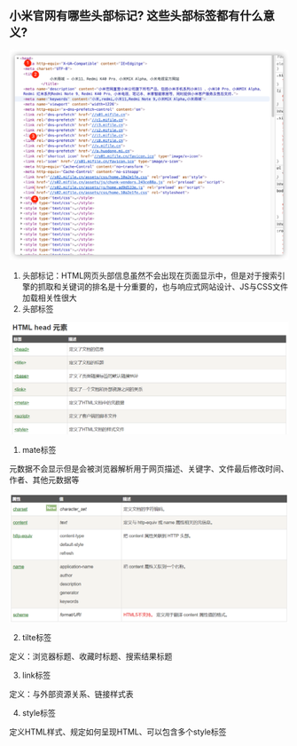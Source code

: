 ## 小米官网有哪些头部标记? 这些头部标签都有什么意义?

![image-20210319110130201](20201-03-19(vs插件使用和HTML核心语法学习).assets/image-20210319110130201.png)

1. 头部标记：HTML网页头部信息虽然不会出现在页面显示中，但是对于搜索引擎的抓取和关键词的排名是十分重要的，也与响应式网站设计、JS与CSS文件加载相关性很大
2. 头部标签

![image-20210319111227402](20201-03-19(vs插件使用和HTML核心语法学习).assets/image-20210319111227402.png)

1. mate标签 

元数据不会显示但是会被浏览器解析用于网页描述、关键字、文件最后修改时间、作者、其他元数据等

![image-20210319111203269](20201-03-19(vs插件使用和HTML核心语法学习).assets/image-20210319111203269.png)

2. tilte标签

定义：浏览器标题、收藏时标题、搜索结果标题

3. link标签

定义：与外部资源关系、链接样式表

4. style标签

定义HTML样式、规定如何呈现HTML、可以包含多个style标签